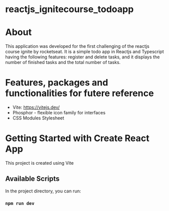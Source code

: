 # reactjs_ignitecourse_todoapp

# About

This application was developed for the first challenging of the reactjs course ignite by rocketseat.
It is a simple todo app in Reactjs and Typescript having the following features: register and delete tasks, and it displays the number of finished tasks and the total number of tasks.

# Features, packages and functionalities for futere reference
- Vite: https://vitejs.dev/
- Phosphor - flexible icon family for interfaces
- CSS Modules Stylesheet

# Getting Started with Create React App

This project is created using Vite

## Available Scripts

In the project directory, you can run:

### `npm run dev`
